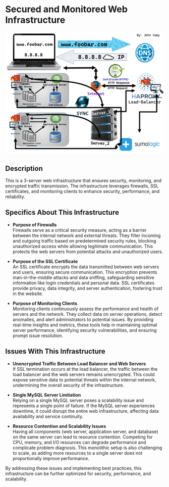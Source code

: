 # Secured and Monitored Web Infrastructure

![Image of a secured and monitored infrastructure](https://raw.githubusercontent.com/JohnSamy2004/alx-system_engineering-devops/master/0x09-web_infrastructure_design/2-secured_and_monitored_web_infrastructure.jpg)


## Description

This is a 3-server web infrastructure that ensures security, monitoring, and encrypted traffic transmission. The infrastructure leverages firewalls, SSL certificates, and monitoring clients to enhance security, performance, and reliability.

## Specifics About This Infrastructure

+ **Purpose of Firewalls**<br/>
  Firewalls serve as a critical security measure, acting as a barrier between the internal network and external threats. They filter incoming and outgoing traffic based on predetermined security rules, blocking unauthorized access while allowing legitimate communication. This protects the web servers from potential attacks and unauthorized users.

+ **Purpose of the SSL Certificate**<br/>
  An SSL certificate encrypts the data transmitted between web servers and users, ensuring secure communication. This encryption prevents man-in-the-middle attacks and data sniffing, safeguarding sensitive information like login credentials and personal data. SSL certificates provide privacy, data integrity, and server authentication, fostering trust in the website.

+ **Purpose of Monitoring Clients**<br/>
  Monitoring clients continuously assess the performance and health of servers and the network. They collect data on server operations, detect anomalies, and alert administrators to potential issues. By providing real-time insights and metrics, these tools help in maintaining optimal server performance, identifying security vulnerabilities, and ensuring prompt issue resolution.

## Issues With This Infrastructure

+ **Unencrypted Traffic Between Load Balancer and Web Servers**<br/>
  If SSL termination occurs at the load balancer, the traffic between the load balancer and the web servers remains unencrypted. This could expose sensitive data to potential threats within the internal network, undermining the overall security of the infrastructure.

+ **Single MySQL Server Limitation**<br/>
  Relying on a single MySQL server poses a scalability issue and represents a single point of failure. If the MySQL server experiences downtime, it could disrupt the entire web infrastructure, affecting data availability and service continuity.

+ **Resource Contention and Scalability Issues**<br/>
  Having all components (web server, application server, and database) on the same server can lead to resource contention. Competing for CPU, memory, and I/O resources can degrade performance and complicate problem diagnosis. This monolithic setup is also challenging to scale, as adding more resources to a single server does not proportionally improve performance.

By addressing these issues and implementing best practices, this infrastructure can be further optimized for security, performance, and scalability.
